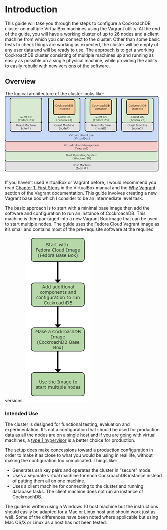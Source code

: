 # Introduction

This guide will take you through the steps to configure a CockroachDB cluster on multiple VirtualBox machines using the Vagrant utility. At the end of the guide, you will have a working cluster of up to 26 nodes and a client machine from which you can connect to the cluster. Other than some basic tests to check things are working as expected, the cluster will be empty of any user data and will be ready to use. 
The approach is to get a working CockroachDB cluster consisting of multiple machines up and running as easily as possible on a single physical machine, while providing the ability to easily rebuild with new versions of the software.


## Overview

The logical architecture of the cluster looks like:
![logical architecture image](images/virtualbox_architecture.png)

If you haven’t used VirtualBox or Vagrant before, I would recommend you read [Chapter 1. First Steps](https://www.virtualbox.org/manual/ch01.html) in the VirtualBox manual and the [Why Vagrant](https://www.vagrantup.com/docs/why-vagrant/index.html) section of the Vagrant documentation. This guide involves creating a new Vagrant base box which I consider to be an intermediate level task.

The basic approach is to start with a minimal base image then add the software and configuration to run an instance of CockroachDB. This machine is then packaged into a new Vagrant Box image that can be used to start multiple nodes. The guide uses the Fedora Cloud Vagrant image as it’s small and contains most of the pre-requisite software at the required versions. 
![guide workflow image](images/cockroach_vb_overview.png)

### Intended Use

The cluster is designed for functional testing, evaluation and experimentation. It’s not a configuration that should be used for production data as all the nodes are on a single host and if you are going with virtual machines, a [type 1 hypervisor](https://en.wikipedia.org/wiki/Hypervisor) is a better choice for production. 

The setup does make concessions toward a production configuration in order to make it as close to what you would be using in real life, without making the configuration too complicated. Things like:

* Generates ssh key pairs and operates the cluster in “secure” mode.
* Uses a separate virtual machine for each CockroachDB instance instead of putting them all on one machine.
* Uses a client machine for connecting to the cluster and running database tasks. The client machine does not run an instance of CockroachDB.

The guide is written using a Windows 10 host machine but the instructions should easily be adapted for a Mac or Linux host and should work just as well. Some of the differences have been noted where applicable but using Mac OS/X or Linux as a host has not been tested.
